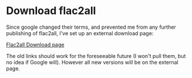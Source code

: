 # Download flac2all #

Since google changed their terms, and prevented me from any further publishing of flac2all, I've set up an external download page:

<a href='http://flac2all.witheredfire.com/cgi-bin/download.cgi'>Flac2all Download page</a>

The old links should work for the foreseeable future (I won't pull them, but no idea if Google will). However all new versions will be on the external page.
